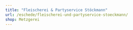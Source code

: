 ```yaml
---
title: "Fleischerei & Partyservice Stöckmann"
url: /eschede/fleischerei-und-partyservice-stoeckmann/
shop: Metzgerei
---
```

